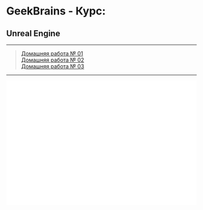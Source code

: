 # GeekBrains - Курс:
## Unreal Engine
-------------------------------
> [Домашняя работа № 01](Homework_01)<br/>
> [Домашняя работа № 02](Homework_02)<br/>
> [Домашняя работа № 03](Homework_03)<br/>

-------------------------------
![Screenshot](UE_Logo.png "Unreal Engine")
